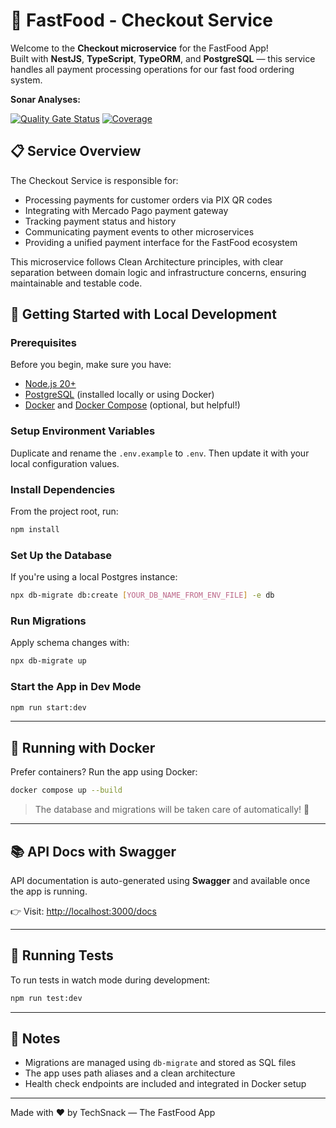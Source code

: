 # 🍔 FastFood - Checkout Service

Welcome to the **Checkout microservice** for the FastFood App!  
Built with **NestJS**, **TypeScript**, **TypeORM**, and **PostgreSQL** — this service handles all payment processing operations for our fast food ordering system.

**Sonar Analyses:**

[![Quality Gate Status](https://sonarcloud.io/api/project_badges/measure?project=tech-snack-fiap-soat-tech-challenge_fastfood-checkout-service&metric=alert_status)](https://sonarcloud.io/summary/new_code?id=tech-snack-fiap-soat-tech-challenge_fastfood-checkout-service)
[![Coverage](https://sonarcloud.io/api/project_badges/measure?project=tech-snack-fiap-soat-tech-challenge_fastfood-checkout-service&metric=coverage)](https://sonarcloud.io/summary/new_code?id=tech-snack-fiap-soat-tech-challenge_fastfood-checkout-service)

## 📋 Service Overview

The Checkout Service is responsible for:

- Processing payments for customer orders via PIX QR codes
- Integrating with Mercado Pago payment gateway
- Tracking payment status and history
- Communicating payment events to other microservices
- Providing a unified payment interface for the FastFood ecosystem

This microservice follows Clean Architecture principles, with clear separation between domain logic and infrastructure concerns, ensuring maintainable and testable code.

## 🚀 Getting Started with Local Development

### Prerequisites

Before you begin, make sure you have:

- [Node.js 20+](https://nodejs.org/pt/download)
- [PostgreSQL](https://www.postgresql.org/download/) (installed locally or using Docker)
- [Docker](https://docs.docker.com/engine/install/) and [Docker Compose](https://docs.docker.com/compose/install/) (optional, but helpful!)

### Setup Environment Variables

Duplicate and rename the `.env.example` to `.env`. Then update it with your local configuration values.

### Install Dependencies

From the project root, run:

```bash
npm install
```

### Set Up the Database

If you're using a local Postgres instance:

```bash
npx db-migrate db:create [YOUR_DB_NAME_FROM_ENV_FILE] -e db
```

### Run Migrations

Apply schema changes with:

```bash
npx db-migrate up
```

### Start the App in Dev Mode

```bash
npm run start:dev
```

---

## 🐳 Running with Docker

Prefer containers? Run the app using Docker:

```bash
docker compose up --build
```

> The database and migrations will be taken care of automatically! 🙌

---

## 📚 API Docs with Swagger

API documentation is auto-generated using **Swagger** and available once the app is running.

👉 Visit: [http://localhost:3000/docs](http://localhost:3000/docs)

---

## 🧪 Running Tests

To run tests in watch mode during development:

```bash
npm run test:dev
```

---

## 📝 Notes

- Migrations are managed using `db-migrate` and stored as SQL files
- The app uses path aliases and a clean architecture
- Health check endpoints are included and integrated in Docker setup

---

Made with ❤️ by TechSnack — The FastFood App
